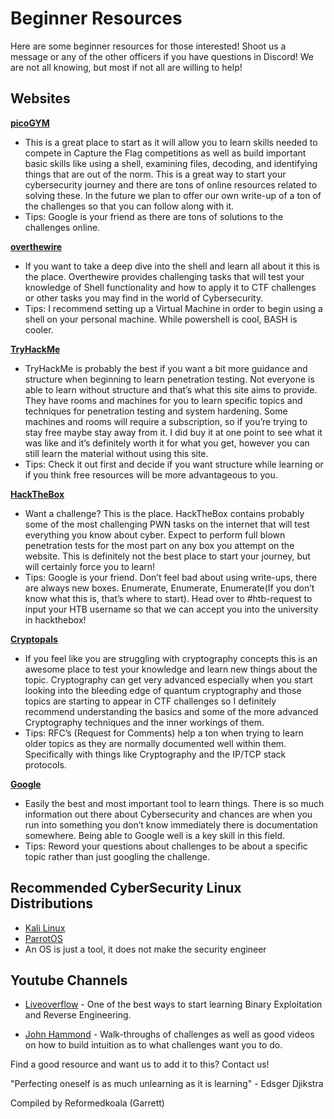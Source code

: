 # __Beginner Resources__
Here are some beginner resources for those interested! Shoot us a message or any of the other officers if you have questions in Discord! We are not all knowing, but most if not all are willing to help!

## __Websites__
[__picoGYM__](https://play.picoctf.org/practice)
- This is a great place to start as it will allow you to learn skills needed to compete in Capture the Flag competitions as well as build important basic skills like using a shell, examining files, decoding, and identifying things that are out of the norm. This is a great way to start your cybersecurity journey and there are tons of online resources related to solving these. In the future we plan to offer our own write-up of a ton of the challenges so that you can follow along with it.
- Tips: Google is your friend as there are tons of solutions to the challenges online.

[__overthewire__](https://overthewire.org/wargames/)
- If you want to take a deep dive into the shell and learn all about it this is the place. Overthewire provides challenging tasks that will test your knowledge of Shell functionality and how to apply it to CTF challenges or other tasks you may find in the world of Cybersecurity.
- Tips: I recommend setting up a Virtual Machine in order to begin using a shell on your personal machine. While powershell is cool, BASH is cooler.

[__TryHackMe__](https://tryhackme.com/)
- TryHackMe is probably the best if you want a bit more guidance and structure when beginning to learn penetration testing. Not everyone is able to learn without structure and that’s what this site aims to provide. They have rooms and machines for you to learn specific topics and techniques for penetration testing and system hardening. Some machines and rooms will require a subscription, so if you’re trying to stay free maybe stay away from it. I did buy it at one point to see what it was like and it’s definitely worth it for what you get, however you can still learn the material without using this site.
- Tips: Check it out first and decide if you want structure while learning or if you think free resources will be more advantageous to you.

[__HackTheBox__](https://app.hackthebox.com/home)
- Want a challenge? This is the place. HackTheBox contains probably some of the most challenging PWN tasks on the internet that will test everything you know about cyber. Expect to perform full blown penetration tests for the most part on any box you attempt on the website. This is definitely not the best place to start your journey, but will certainly force you to learn!
- Tips: Google is your friend. Don’t feel bad about using write-ups, there are always new boxes. Enumerate, Enumerate, Enumerate(If you don’t know what this is, that’s where to start).
Head over to #htb-request to input your HTB username so that we can accept you into the university in hackthebox!

[__Cryptopals__](https://cryptopals.com/)
- If you feel like you are struggling with cryptography concepts this is an awesome place to test your knowledge and learn new things about the topic. Cryptography can get very advanced especially when you start looking into the bleeding edge of quantum cryptography and those topics are starting to appear in CTF challenges so I definitely recommend understanding the basics and some of the more advanced Cryptography techniques and the inner workings of them.
- Tips: RFC’s (Request for Comments) help a ton when trying to learn older topics as they are normally documented well within them. Specifically with things like Cryptography and the IP/TCP stack protocols.

[__Google__](https://google.com)
- Easily the best and most important tool to learn things. There is so much information out there about Cybersecurity and chances are when you run into something you don’t know immediately there is documentation somewhere. Being able to Google well is a key skill in this field.
- Tips: Reword your questions about challenges to be about a specific topic rather than just googling the challenge.

## __Recommended CyberSecurity Linux Distributions__
- [Kali Linux](https://www.kali.org/)
- [ParrotOS](https://www.parrotsec.org/)
- An OS is just a tool, it does not make the security engineer


## __Youtube Channels__
- [Liveoverflow](https://www.youtube.com/c/LiveOverflow) - One of the best ways to start learning Binary Exploitation and Reverse Engineering.

- [John Hammond](https://www.youtube.com/c/JohnHammond010) - Walk-throughs of challenges as well as good videos on how to build intuition as to what challenges want you to do.

Find a good resource and want us to add it to this? Contact us!

"Perfecting oneself is as much unlearning as it is learning" - Edsger Djikstra

Compiled by Reformedkoala (Garrett) 

